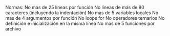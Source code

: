 Normas:
No mas de 25 líneas por función
No líneas de más de 80 caracteres (incluyendo la indentación)
No mas de 5 variables locales
No mas de 4 argumentos por función
No loops for
No operadores ternarios
No definición e inicialización en la misma línea
No mas de 5 funciones por archivo